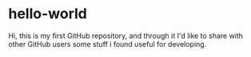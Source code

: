 hello-world
===========

Hi, this is my first GitHub repository, and through it I'd like to share with other GitHub users some stuff i found useful for developing.
